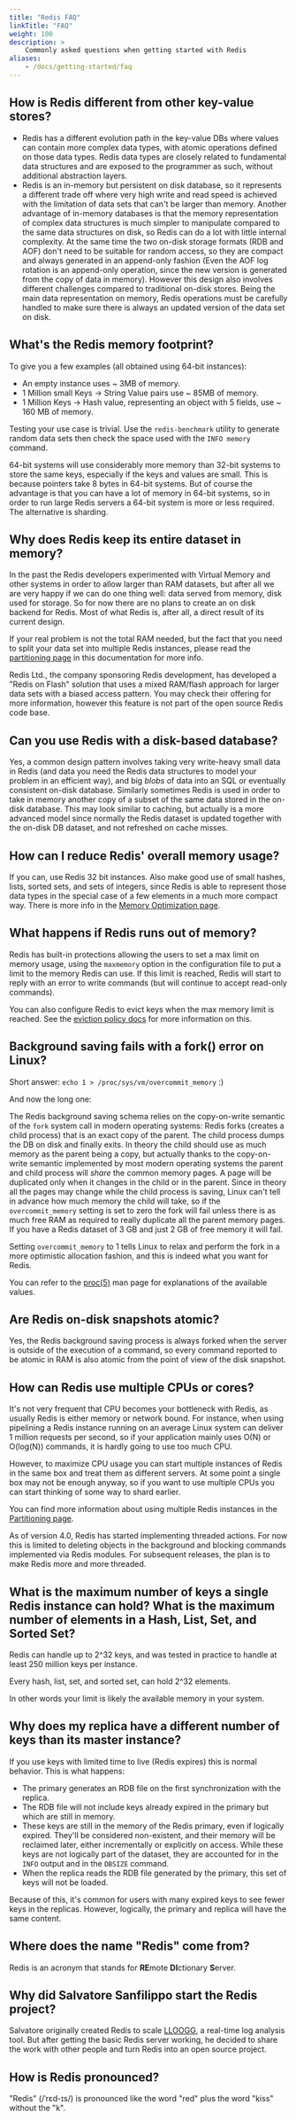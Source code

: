 ```yaml
---
title: "Redis FAQ"
linkTitle: "FAQ"
weight: 100
description: >
    Commonly asked questions when getting started with Redis
aliases:
    - /docs/getting-started/faq
---
```

## How is Redis different from other key-value stores?

* Redis has a different evolution path in the key-value DBs where values can contain more complex data types, with atomic operations defined on those data types. Redis data types are closely related to fundamental data structures and are exposed to the programmer as such, without additional abstraction layers.
* Redis is an in-memory but persistent on disk database, so it represents a different trade off where very high write and read speed is achieved with the limitation of data sets that can't be larger than memory. Another advantage of
in-memory databases is that the memory representation of complex data structures
is much simpler to manipulate compared to the same data structures on disk, so
Redis can do a lot with little internal complexity. At the same time the
two on-disk storage formats (RDB and AOF) don't need to be suitable for random
access, so they are compact and always generated in an append-only fashion
(Even the AOF log rotation is an append-only operation, since the new version
is generated from the copy of data in memory). However this design also involves
different challenges compared to traditional on-disk stores. Being the main data
representation on memory, Redis operations must be carefully handled to make sure
there is always an updated version of the data set on disk.

## What's the Redis memory footprint?

To give you a few examples (all obtained using 64-bit instances):

* An empty instance uses ~ 3MB of memory.
* 1 Million small Keys -> String Value pairs use ~ 85MB of memory.
* 1 Million Keys -> Hash value, representing an object with 5 fields, use ~ 160 MB of memory.

Testing your use case is trivial. Use the `redis-benchmark` utility to generate random data sets then check the space used with the `INFO memory` command.

64-bit systems will use considerably more memory than 32-bit systems to store the same keys, especially if the keys and values are small. This is because pointers take 8 bytes in 64-bit systems. But of course the advantage is that you can
have a lot of memory in 64-bit systems, so in order to run large Redis servers a 64-bit system is more or less required. The alternative is sharding.

## Why does Redis keep its entire dataset in memory?

In the past the Redis developers experimented with Virtual Memory and other systems in order to allow larger than RAM datasets, but after all we are very happy if we can do one thing well: data served from memory, disk used for storage. So for now there are no plans to create an on disk backend for Redis. Most of what
Redis is, after all, a direct result of its current design.

If your real problem is not the total RAM needed, but the fact that you need
to split your data set into multiple Redis instances, please read the
[partitioning page](/topics/partitioning) in this documentation for more info.

Redis Ltd., the company sponsoring Redis development, has developed a
"Redis on Flash" solution that uses a mixed RAM/flash approach for
larger data sets with a biased access pattern. You may check their offering
for more information, however this feature is not part of the open source Redis
code base.

## Can you use Redis with a disk-based database?

Yes, a common design pattern involves taking very write-heavy small data
in Redis (and data you need the Redis data structures to model your problem
in an efficient way), and big *blobs* of data into an SQL or eventually
consistent on-disk database. Similarly sometimes Redis is used in order to
take in memory another copy of a subset of the same data stored in the on-disk
database. This may look similar to caching, but actually is a more advanced model
since normally the Redis dataset is updated together with the on-disk DB dataset,
and not refreshed on cache misses.

## How can I reduce Redis' overall memory usage?

If you can, use Redis 32 bit instances. Also make good use of small hashes,
lists, sorted sets, and sets of integers, since Redis is able to represent
those data types in the special case of a few elements in a much more compact
way. There is more info in the [Memory Optimization page](/topics/memory-optimization).

## What happens if Redis runs out of memory?

Redis has built-in protections allowing the users to set a max limit on memory
usage, using the `maxmemory` option in the configuration file to put a limit
to the memory Redis can use. If this limit is reached, Redis will start to reply
with an error to write commands (but will continue to accept read-only
commands).

You can also configure Redis to evict keys when the max memory limit
is reached. See the [eviction policy docs](/docs/manual/eviction/) for more information on this.

## Background saving fails with a fork() error on Linux?

Short answer: `echo 1 > /proc/sys/vm/overcommit_memory` :)

And now the long one:

The Redis background saving schema relies on the copy-on-write semantic of the `fork` system call in
modern operating systems: Redis forks (creates a child process) that is an
exact copy of the parent. The child process dumps the DB on disk and finally
exits. In theory the child should use as much memory as the parent being a
copy, but actually thanks to the copy-on-write semantic implemented by most
modern operating systems the parent and child process will _share_ the common
memory pages. A page will be duplicated only when it changes in the child or in
the parent. Since in theory all the pages may change while the child process is
saving, Linux can't tell in advance how much memory the child will take, so if
the `overcommit_memory` setting is set to zero the fork will fail unless there is
as much free RAM as required to really duplicate all the parent memory pages.
If you have a Redis dataset of 3 GB and just 2 GB of free
memory it will fail.

Setting `overcommit_memory` to 1 tells Linux to relax and perform the fork in a
more optimistic allocation fashion, and this is indeed what you want for Redis.

You can refer to the [proc(5)][proc5] man page for explanations of the
available values.

[proc5]: http://man7.org/linux/man-pages/man5/proc.5.html

## Are Redis on-disk snapshots atomic?

Yes, the Redis background saving process is always forked when the server is
outside of the execution of a command, so every command reported to be atomic
in RAM is also atomic from the point of view of the disk snapshot.

## How can Redis use multiple CPUs or cores?

It's not very frequent that CPU becomes your bottleneck with Redis, as usually Redis is either memory or network bound.
For instance, when using pipelining a Redis instance running on an average Linux system can deliver 1 million requests per second, so if your application mainly uses O(N) or O(log(N)) commands, it is hardly going to use too much CPU.

However, to maximize CPU usage you can start multiple instances of Redis in
the same box and treat them as different servers. At some point a single
box may not be enough anyway, so if you want to use multiple CPUs you can
start thinking of some way to shard earlier.

You can find more information about using multiple Redis instances in the [Partitioning page](/topics/partitioning).

As of version 4.0, Redis has started implementing threaded actions. For now this is limited to deleting objects in the background and blocking commands implemented via Redis modules. For subsequent releases, the plan is to make Redis more and more threaded.

## What is the maximum number of keys a single Redis instance can hold? What is the maximum number of elements in a Hash, List, Set, and Sorted Set?

Redis can handle up to 2^32 keys, and was tested in practice to
handle at least 250 million keys per instance.

Every hash, list, set, and sorted set, can hold 2^32 elements.

In other words your limit is likely the available memory in your system.

## Why does my replica have a different number of keys than its master instance?

If you use keys with limited time to live (Redis expires) this is normal behavior. This is what happens:

* The primary generates an RDB file on the first synchronization with the replica.
* The RDB file will not include keys already expired in the primary but which are still in memory.
* These keys are still in the memory of the Redis primary, even if logically expired. They'll be considered non-existent, and their memory will be reclaimed later, either incrementally or explicitly on access. While these keys are not logically part of the dataset, they are accounted for in the `INFO` output and in the `DBSIZE` command.
* When the replica reads the RDB file generated by the primary, this set of keys will not be loaded.

Because of this, it's common for users with many expired keys to see fewer keys in the replicas. However, logically, the primary and replica will have the same content.

## Where does the name "Redis" come from?

Redis is an acronym that stands for **RE**mote **DI**ctionary **S**erver.

## Why did Salvatore Sanfilippo start the Redis project?

Salvatore originally created Redis to scale [LLOOGG](https://github.com/antirez/lloogg), a real-time log analysis tool. But after getting the basic Redis server working, he decided to share the work with other people and turn Redis into an open source project.

## How is Redis pronounced?

"Redis" (/ˈrɛd-ɪs/) is pronounced like the word "red" plus the word "kiss" without the "k".
